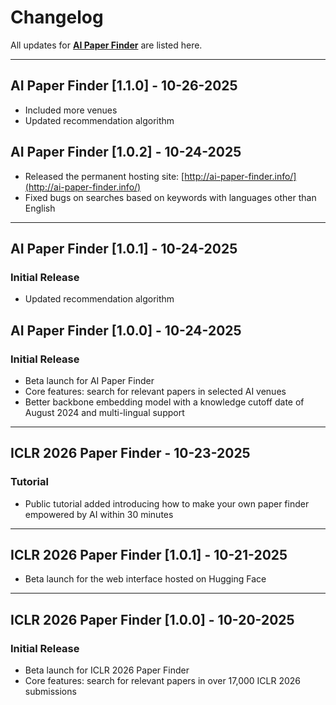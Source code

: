 # Changelog
All updates for **[AI Paper Finder](https://github.com/wenhangao21/ICLR26_Paper_Finder)** are listed here.  

---


## AI Paper Finder [1.1.0] - 10-26-2025
- Included more venues
- Updated recommendation algorithm

## AI Paper Finder [1.0.2] - 10-24-2025
- Released the permanent hosting site: [http://ai-paper-finder.info/](http://ai-paper-finder.info/)
- Fixed bugs on searches based on keywords with languages other than English

---

## AI Paper Finder [1.0.1] - 10-24-2025
### Initial Release
- Updated recommendation algorithm

## AI Paper Finder [1.0.0] - 10-24-2025
### Initial Release
- Beta launch for AI Paper Finder
- Core features: search for relevant papers in selected AI venues
- Better backbone embedding model with a knowledge cutoff date of August 2024 and multi-lingual support

---

## ICLR 2026 Paper Finder - 10-23-2025
### Tutorial
- Public tutorial added introducing how to make your own paper finder empowered by AI within 30 minutes

---

## ICLR 2026 Paper Finder [1.0.1] - 10-21-2025
- Beta launch for the web interface hosted on Hugging Face

---

## ICLR 2026 Paper Finder [1.0.0] - 10-20-2025
### Initial Release
- Beta launch for ICLR 2026 Paper Finder
- Core features: search for relevant papers in over 17,000 ICLR 2026 submissions
